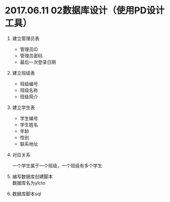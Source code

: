 # 2017.06.11 02数据库设计（使用PD设计工具）
1. 建立管理员表  

	- 管理员ID  
	- 管理员密码  
	- 最后一次登录日期  

1. 建立班级表

	- 班级编号  
	- 班级名称  
	- 班级简介  

1. 建立学生表  

	- 学生编号  
	- 学生姓名  
	- 年龄  
	- 性别  
	- 联系地址  

1. 对应关系  

	一个学生属于一个班级，一个班级有多个学生  
1. 编写数据库创建脚本  
	数据库名为ylcto
	
1. 数据库脚本sql  